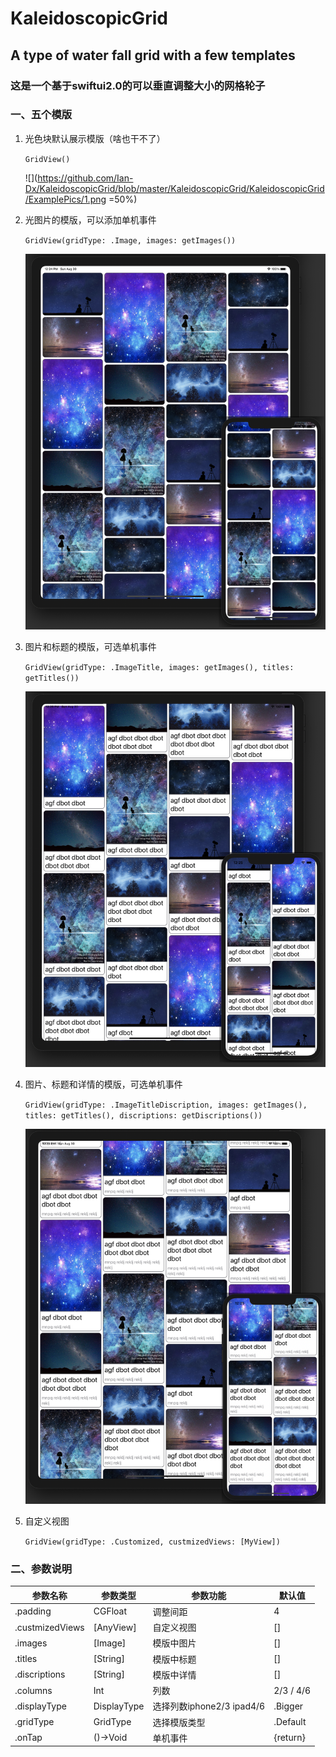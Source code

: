 # KaleidoscopicGrid
##  A type of water fall grid with a few templates

### 这是一个基于swiftui2.0的可以垂直调整大小的网格轮子

### 一、五个模版

1. 光色块默认展示模版（啥也干不了）

   `GridView()`

   ![](https://github.com/Ian-Dx/KaleidoscopicGrid/blob/master/KaleidoscopicGrid/KaleidoscopicGrid/ExamplePics/1.png =50%)

2. 光图片的模版，可以添加单机事件

   `GridView(gridType: .Image, images: getImages())`

   ![](https://github.com/Ian-Dx/KaleidoscopicGrid/blob/master/KaleidoscopicGrid/KaleidoscopicGrid/ExamplePics/2.png)
3. 图片和标题的模版，可选单机事件

   `GridView(gridType: .ImageTitle, images: getImages(), titles: getTitles())`

   ![](https://github.com/Ian-Dx/KaleidoscopicGrid/blob/master/KaleidoscopicGrid/KaleidoscopicGrid/ExamplePics/3.png)

4. 图片、标题和详情的模版，可选单机事件

   `GridView(gridType: .ImageTitleDiscription, images: getImages(), titles: getTitles(), discriptions: getDiscriptions())`

   ![](https://github.com/Ian-Dx/KaleidoscopicGrid/blob/master/KaleidoscopicGrid/KaleidoscopicGrid/ExamplePics/4.png)

5. 自定义视图

   `GridView(gridType: .Customized, custmizedViews: [MyView])`

### 二、参数说明

| 参数名称        | 参数类型    | 参数功能                  | 默认值    |
| --------------- | ----------- | ------------------------- | --------- |
| .padding        | CGFloat     | 调整间距                  | 4         |
| .custmizedViews | [AnyView]   | 自定义视图                | []        |
| .images         | [Image]     | 模版中图片                | []        |
| .titles         | [String]    | 模版中标题                | []        |
| .discriptions   | [String]    | 模版中详情                | []        |
| .columns        | Int         | 列数                      | 2/3 / 4/6 |
| .displayType    | DisplayType | 选择列数iphone2/3 ipad4/6 | .Bigger   |
| .gridType       | GridType    | 选择模版类型              | .Default  |
| .onTap          | ()->Void    | 单机事件                  | {return}  |
